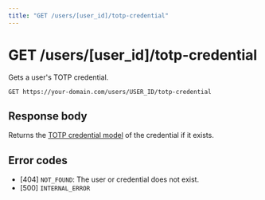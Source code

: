 ```yaml
---
title: "GET /users/[user_id]/totp-credential"
---
```


# GET /users/[user_id]/totp-credential

Gets a user's TOTP credential.

```
GET https://your-domain.com/users/USER_ID/totp-credential
```

## Response body

Returns the [TOTP credential model](/reference/rest/models/totp-credential) of the credential if it exists.

## Error codes

- [404] `NOT_FOUND`: The user or credential does not exist.
- [500] `INTERNAL_ERROR`
